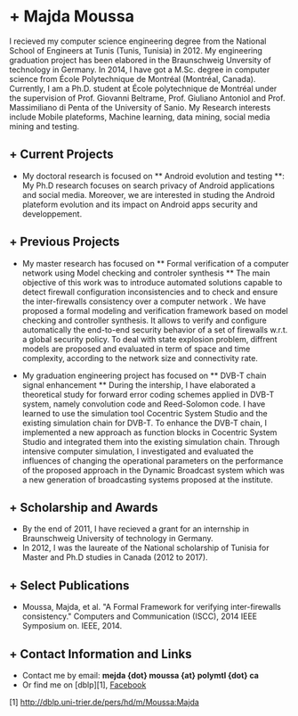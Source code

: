 # + Majda Moussa

I recieved my computer science engineering degree from the National School of Engineers at Tunis (Tunis, Tunisia) in 2012. My engineering graduation project has been elabored in the Braunschweig  Unversity of technology in Germany.  In 2014, I have got a M.Sc. degree in computer science from  École Polytechnique de Montréal (Montréal, Canada). Currently, I am a Ph.D. student  at École polytechnique de Montréal under the supervision of Prof. Giovanni Beltrame, Prof. Giuliano Antoniol and Prof. Massimiliano di Penta of the University of Sanio. My Research interests include Mobile plateforms, Machine learning, data mining, social media mining and testing.


## + Current Projects

- My doctoral research is focused on ** Android evolution and testing **:
My Ph.D research focuses on search privacy of Android applications and social media. Moreover, we are interested in studing the Android plateform evolution and its impact on Android apps security and developpement.

## + Previous Projects

- My master research has focused on ** Formal verification of a computer network using Model checking and controler synthesis **
The main objective of this work was to introduce automated solutions capable to detect firewall configuration inconsistencies and to check and ensure the inter-firewalls consistency over a computer network . We have proposed a formal modeling and verification framework based on model checking and controller synthesis. It allows to verify and configure automatically the end-to-end security behavior of a set of firewalls w.r.t. a global security policy. To deal with state explosion problem, diffrent models are proposed and evaluated in term of space and time complexity, according to the network size and connectivity rate.

- My graduation engineering project has focused on ** DVB-T chain signal enhancement **
During the intership, I have elaborated a theoretical study for forward error coding schemes applied in DVB-T system, namely convolution code and Reed-Solomon code. I have learned to use the simulation tool Cocentric System Studio and the existing simulation chain for DVB-T. To enhance the DVB-T chain, I implemented  a new approach as function blocks in Cocentric System Studio and integrated them into the existing simulation chain. Through intensive computer simulation, I investigated and evaluated the influences of changing the operational parameters on the performance of the proposed approach in the Dynamic Broadcast system which was a new generation of broadcasting systems proposed  at the institute.

## + Scholarship and Awards

- By the end of 2011, I have recieved a grant for an internship in Braunschweig University of technology in Germany.
- In 2012, I was the laureate of the National scholarship of Tunisia for Master and Ph.D studies in Canada (2012 to 2017).

## + Select Publications

- Moussa, Majda, et al. "A Formal Framework for verifying inter-firewalls consistency." Computers and Communication (ISCC), 2014 IEEE Symposium on. IEEE, 2014.

## + Contact Information and Links

- Contact me by email: **mejda {dot} moussa {at} polymtl {dot} ca**
- Or find me on  [dblp][1], [Facebook][2]

[1] http://dblp.uni-trier.de/pers/hd/m/Moussa:Majda

[2]:https://www.facebook.com/majouda7


